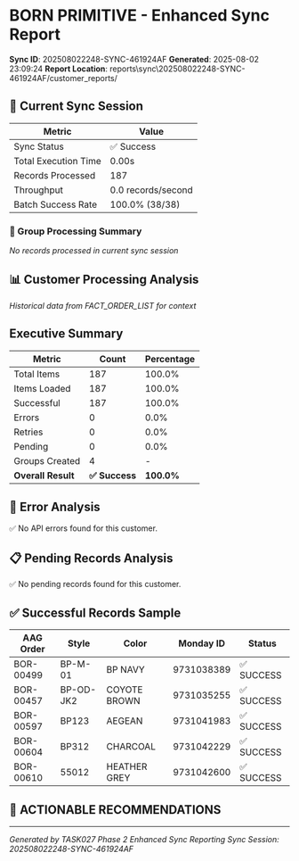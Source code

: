 # BORN PRIMITIVE - Enhanced Sync Report
**Sync ID**: 202508022248-SYNC-461924AF
**Generated**: 2025-08-02 23:09:24
**Report Location**: reports\sync\202508022248-SYNC-461924AF/customer_reports/

## 🚀 Current Sync Session

| Metric | Value |
|--------|-------|
| Sync Status | ✅ Success |
| Total Execution Time | 0.00s |
| Records Processed | 187 |
| Throughput | 0.0 records/second |
| Batch Success Rate | 100.0% (38/38) |

### 📂 Group Processing Summary

*No records processed in current sync session*

## 📊 Customer Processing Analysis
*Historical data from FACT_ORDER_LIST for context*

## Executive Summary

| Metric | Count | Percentage |
|--------|-------|------------|
| Total Items | 187 | 100.0% |
| Items Loaded | 187 | 100.0% |
| Successful | 187 | 100.0% |
| Errors | 0 | 0.0% |
| Retries | 0 | 0.0% |
| Pending | 0 | 0.0% |
| Groups Created | 4 | - |
| **Overall Result** | **✅ Success** | **100.0%** |

## 🚨 Error Analysis

✅ No API errors found for this customer.

## 📋 Pending Records Analysis

✅ No pending records found for this customer.

## ✅ Successful Records Sample

| AAG Order | Style | Color | Monday ID | Status |
|-----------|-------|--------|-----------|--------|
| BOR-00499 | BP-M-01 | BP NAVY | 9731038389 | ✅ SUCCESS |
| BOR-00457 | BP-OD-JK2 | COYOTE BROWN | 9731035255 | ✅ SUCCESS |
| BOR-00597 | BP123 | AEGEAN | 9731041983 | ✅ SUCCESS |
| BOR-00604 | BP312 | CHARCOAL | 9731042229 | ✅ SUCCESS |
| BOR-00610 | 55012 | HEATHER GREY | 9731042600 | ✅ SUCCESS |

## 🎯 ACTIONABLE RECOMMENDATIONS


---
*Generated by TASK027 Phase 2 Enhanced Sync Reporting*
*Sync Session: 202508022248-SYNC-461924AF*